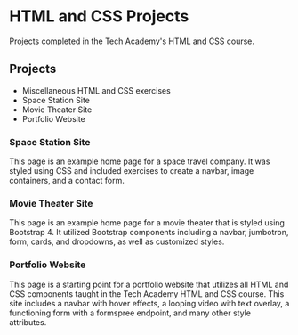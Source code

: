 # HTML and CSS Projects
 Projects completed in the Tech Academy's HTML and CSS course.
## Projects
* Miscellaneous HTML and CSS exercises
* Space Station Site
* Movie Theater Site
* Portfolio Website

### Space Station Site
This page is an example home page for a space travel company. It was styled using CSS and included exercises to create a navbar, image containers, and a contact form.

### Movie Theater Site
This page is an example home page for a movie theater that is styled using Bootstrap 4. It utilized Bootstrap components including a navbar, jumbotron, form, cards, and dropdowns, as well as customized styles.

### Portfolio Website
This page is a starting point for a portfolio website that utilizes all HTML and CSS components taught in the Tech Academy HTML and CSS course. This site includes a navbar with hover effects, a looping video with text overlay, a functioning form with a formspree endpoint, and many other style attributes.
